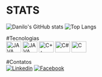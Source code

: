 # STATS

![Danilo's GitHub stats](https://github-readme-stats.vercel.app/api?username=DaniloMabilia&show_icons=true&theme=shadow_green)
![Top Langs](https://github-readme-stats.vercel.app/api/top-langs/?username=DaniloMabilia&show_icons=true&theme=shadow_green)


#Tecnologias
</br>
<img align="center" alt="JAVA" height="30" width="40" src="https://cdn.jsdelivr.net/gh/devicons/devicon/icons/javascript/javascript-original.svg" />
<img align="center" alt="JAVA" height="30" width="40" src="https://cdn.jsdelivr.net/gh/devicons/devicon/icons/java/java-original.svg" />
<img align="center" alt="C++" height="30" width="40" src="https://cdn.jsdelivr.net/gh/devicons/devicon/icons/cplusplus/cplusplus-original.svg" />
<img align="center" alt="C#" height="30" width="40" src="https://cdn.jsdelivr.net/gh/devicons/devicon/icons/csharp/csharp-original.svg" />
<img align="center" alt="C" height="30" width="40" src="https://cdn.jsdelivr.net/gh/devicons/devicon/icons/c/c-original.svg" />
</br>
</br>
#Contatos
</br>
[![Linkedin](https://img.shields.io/badge/LinkedIn-0077B5?style=for-the-badge&logo=linkedin&logoColor=white)](https://www.linkedin.com/in/danilo-souza-mabilia-23662056)
[![Facebook](https://img.shields.io/badge/Facebook-1877F2?style=for-the-badge&logo=facebook&logoColor=white)](https://www.facebook.com/DaniloMabilia)


